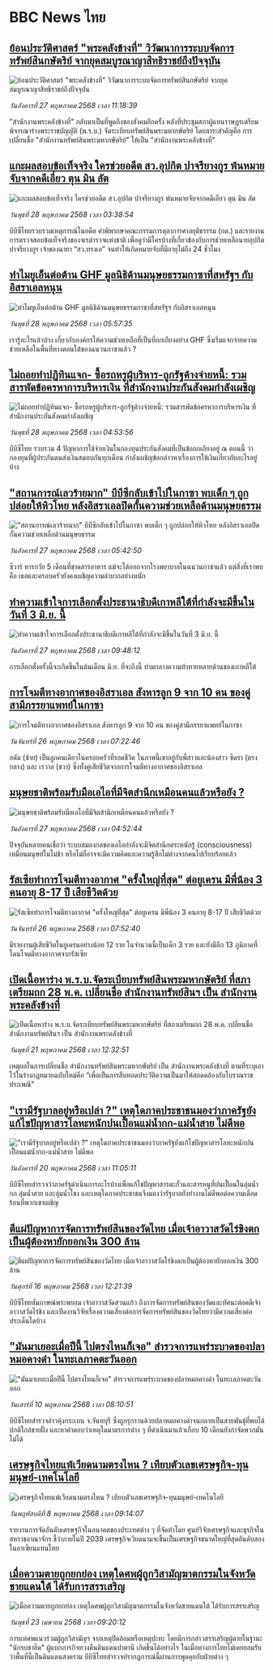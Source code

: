 # BBC News ไทย## [ย้อนประวัติศาสตร์ "พระคลังข้างที่" วิวัฒนาการระบบจัดการทรัพย์สินกษัตริย์ จากยุคสมบูรณาญาสิทธิราชย์ถึงปัจจุบัน](https://www.bbc.com/thai/articles/clyg94d30zgo?at_campaign=githubrss)![ย้อนประวัติศาสตร์ "พระคลังข้างที่" วิวัฒนาการระบบจัดการทรัพย์สินกษัตริย์ จากยุคสมบูรณาญาสิทธิราชย์ถึงปัจจุบัน](https://ichef.bbci.co.uk/ace/standard/240/cpsprodpb/c1a1/live/466059d0-3ad5-11f0-96c3-cf669419a2b0.jpg)_วันอังคารที่ 27 พฤษภาคม 2568 เวลา 11:18:39_"สำนักงานพระคลังข้างที่" กลับมาเป็นที่พูดถึงของสังคมอีกครั้ง หลังที่ประชุมสภาผู้แทนราษฎรเตรียมพิจารณาร่างพระราชบัญญัติ (พ.ร.บ.) จัดระเบียบทรัพย์สินพระมหากษัตริย์ โดยสาระสำคัญคือ การเปลี่ยนชื่อ "สำนักงานทรัพย์สินพระมหากษัตริย์" ให้เป็น "สำนักงานพระคลังข้างที่"## [แกะผลสอบข้อเท็จจริง ใครช่วยอดีต สว.อุปกิต ปาจรียางกูร พ้นหมายจับจากคดีเอี่ยว ตุน มิน ลัต](https://www.bbc.com/thai/articles/ckgqlx47pp4o?at_campaign=githubrss)![แกะผลสอบข้อเท็จจริง ใครช่วยอดีต สว.อุปกิต ปาจรียางกูร พ้นหมายจับจากคดีเอี่ยว ตุน มิน ลัต](https://ichef.bbci.co.uk/ace/standard/240/cpsprodpb/0488/live/99686050-36cf-11f0-8947-7d6241f9fce9.jpg)_วันพุธที่ 28 พฤษภาคม 2568 เวลา 03:38:54_บีบีซีไทยรวบรวมเหตุการณ์ในอดีต คำพิพากษาคณะกรรมการตุลาการศาลยุติธรรรม (กต.) และรายงานการตรวจสอบข้อเท็จจริงของจเรตำรวจแห่งชาติ เพื่อดูว่ามีใครบ้างที่เกี่ยวข้องกับการช่วยเหลือนายอุปกิต ปาจรียางกูร เจ้าของฉายา “สว.ทรงเอ” จนทำให้เกิดหมายจับที่มีอายุไม่ถึง 24 ชั่วโมง## [ทำไมยูเอ็นต่อต้าน GHF มูลนิธิด้านมนุษยธรรมกาซาที่สหรัฐฯ กับอิสราเอลหนุน](https://www.bbc.com/thai/articles/cn84xd4dq49o?at_campaign=githubrss)![ทำไมยูเอ็นต่อต้าน GHF มูลนิธิด้านมนุษยธรรมกาซาที่สหรัฐฯ กับอิสราเอลหนุน](https://ichef.bbci.co.uk/ace/standard/240/cpsprodpb/9813/live/8b7b3f60-3b09-11f0-be22-5d8c78ce8bc8.jpg)_วันพุธที่ 28 พฤษภาคม 2568 เวลา 05:57:35_เรารู้อะไรแล้วบ้าง เกี่ยวกับองค์กรให้ความช่วยเหลือที่เป็นที่ถกเถียงอย่าง GHF ซึ่งเริ่มแจกจ่ายความช่วยเหลือในพื้นที่ทางตอนใต้ของฉนวนกาซาแล้ว ?## [ไม่ถอยทำปฏิทินแจก- ซื้อรถหรูผู้บริหาร-ถูกรัฐค้างจ่ายหนี้: รวมสารพัดข้อครหาการบริหารเงิน ที่สำนักงานประกันสังคมกำลังเผชิญ](https://www.bbc.com/thai/articles/cpw7v7xern0o?at_campaign=githubrss)![ไม่ถอยทำปฏิทินแจก- ซื้อรถหรูผู้บริหาร-ถูกรัฐค้างจ่ายหนี้: รวมสารพัดข้อครหาการบริหารเงิน ที่สำนักงานประกันสังคมกำลังเผชิญ](https://ichef.bbci.co.uk/ace/standard/240/cpsprodpb/df7f/live/369fc0d0-3b7f-11f0-ba6d-4b1e3f399375.jpg)_วันพุธที่ 28 พฤษภาคม 2568 เวลา 04:53:56_บีบีซีไทย รวบรวม 4 ปัญหาการใช้จ่ายเงินในกองทุนประกันสังคมที่เป็นข้อถกเถียงอยู่ ณ ตอนนี้ ว่ากองทุนที่ผู้ประกันตนส่งเงินสมทบกันทุกเดือน กำลังเผชิญข้อกล่าวหาเรื่องการใช้เงินเกี่ยวกับอะไรอยู่บ้าง## ["สถานการณ์เลวร้ายมาก" บีบีซีกลับเข้าไปในกาซา พบเด็ก ๆ ถูกปล่อยให้หิวโหย หลังอิสราเอลปิดกั้นความช่วยเหลือด้านมนุษยธรรม](https://www.bbc.com/thai/articles/c4g2p5klv00o?at_campaign=githubrss)!["สถานการณ์เลวร้ายมาก" บีบีซีกลับเข้าไปในกาซา พบเด็ก ๆ ถูกปล่อยให้หิวโหย หลังอิสราเอลปิดกั้นความช่วยเหลือด้านมนุษยธรรม](https://ichef.bbci.co.uk/ace/standard/240/cpsprodpb/5849/live/436d9440-39a4-11f0-96c3-cf669419a2b0.jpg)_วันอังคารที่ 27 พฤษภาคม 2568 เวลา 05:42:50_ซีวาร์ ทารกวัย 5 เดือนที่ขาดสารอาหาร แม้จะได้ออกจากโรงพยาบาลในฉนวนกาซาแล้ว แต่สิ่งที่เราพบคือ เธอและครอบครัวยังคงเผชิญความลำบากอย่างหนัก## [ทำความเข้าใจการเลือกตั้งประธานาธิบดีเกาหลีใต้ที่กำลังจะมีขึ้นในวันที่ 3 มิ.ย. นี้](https://www.bbc.com/thai/articles/clyg94q2n21o?at_campaign=githubrss)![ทำความเข้าใจการเลือกตั้งประธานาธิบดีเกาหลีใต้ที่กำลังจะมีขึ้นในวันที่ 3 มิ.ย. นี้](https://ichef.bbci.co.uk/ace/standard/240/cpsprodpb/d650/live/e059b010-35f1-11f0-aabb-a71b612d37f9.jpg)_วันอังคารที่ 27 พฤษภาคม 2568 เวลา 09:48:12_การเลือกตั้งครั้งนี้จะเกิดขึ้นในต้นเดือน มิ.ย. ที่จะถึงนี้ ท่ามกลางความท้าทายหลายด้านของเกาหลีใต้## [การโจมตีทางอากาศของอิสราเอล สังหารลูก 9 จาก 10 คน ของคู่สามีภรรยาแพทย์ในกาซา](https://www.bbc.com/thai/articles/c4grj7m5e76o?at_campaign=githubrss)![การโจมตีทางอากาศของอิสราเอล สังหารลูก 9 จาก 10 คน ของคู่สามีภรรยาแพทย์ในกาซา](https://ichef.bbci.co.uk/ace/standard/240/cpsprodpb/a8c0/live/06bf95d0-3a02-11f0-96c3-cf669419a2b0.jpg)_วันจันทร์ที่ 26 พฤษภาคม 2568 เวลา 07:22:46_อดัม (ซ้าย) เป็นลูกคนเดียวในครอบครัวที่รอดชีวิต ในภาพนี้เขาอยู่กับพี่สาวและน้องสาว ซิดรา (ตรงกลาง) และ เรวาล (ขวา) ซึ่งทั้งคู่เสียชีวิตจากการโจมตีทางอากาศของอิสราเอล## [มนุษยชาติพร้อมรับมือเอไอที่มีจิตสำนึกเหมือนคนแล้วหรือยัง ?](https://www.bbc.com/thai/articles/clyg92vrz4ko?at_campaign=githubrss)![มนุษยชาติพร้อมรับมือเอไอที่มีจิตสำนึกเหมือนคนแล้วหรือยัง ?](https://ichef.bbci.co.uk/ace/standard/240/cpsprodpb/158a/live/61185990-3ab6-11f0-8947-7d6241f9fce9.jpg)_วันอังคารที่ 27 พฤษภาคม 2568 เวลา 04:52:44_ปัจจุบันหลายคนเชื่อว่า ระบบสมองกลของเอไอกำลังจะมีจิตสำนึกตระหนักรู้ (consciousness) เหมือนมนุษย์ในไม่ช้า หรือไม่ก็อาจจะมีความคิดและความรู้สึกไม่ต่างจากคนไปเรียบร้อยแล้ว## [รัสเซียทำการโจมตีทางอากาศ "ครั้งใหญ่ที่สุด" ต่อยูเครน  มีพี่น้อง 3 คนอายุ 8-17 ปี เสียชีวิตด้วย](https://www.bbc.com/thai/articles/c9q0n1jxr05o?at_campaign=githubrss)![รัสเซียทำการโจมตีทางอากาศ "ครั้งใหญ่ที่สุด" ต่อยูเครน  มีพี่น้อง 3 คนอายุ 8-17 ปี เสียชีวิตด้วย](https://ichef.bbci.co.uk/ace/standard/240/cpsprodpb/77a6/live/f474bf40-3989-11f0-ad10-b91b1b1069c6.jpg)_วันจันทร์ที่ 26 พฤษภาคม 2568 เวลา 07:52:40_มีรายงานผู้เสียชีวิตในยูเครนอย่างน้อย 12 ราย ในจำนวนนี้เป็นเด็ก 3 ราย และยังมีอีก 13 ภูมิภาคที่โดนโจมตีทางอากาศจากรัสเซีย## [เปิดเนื้อหาร่าง พ.ร.บ.จัดระเบียบทรัพย์สินพระมหากษัตริย์ ที่สภาเตรียมถก 28 พ.ค. เปลี่ยนชื่อ สำนักงานทรัพย์สินฯ เป็น สำนักงานพระคลังข้างที่](https://www.bbc.com/thai/articles/c62vver71yzo?at_campaign=githubrss)![เปิดเนื้อหาร่าง พ.ร.บ.จัดระเบียบทรัพย์สินพระมหากษัตริย์ ที่สภาเตรียมถก 28 พ.ค. เปลี่ยนชื่อ สำนักงานทรัพย์สินฯ เป็น สำนักงานพระคลังข้างที่](https://ichef.bbci.co.uk/ace/standard/240/cpsprodpb/32c1/live/455a7860-363c-11f0-96c3-cf669419a2b0.jpg)_วันพุธที่ 21 พฤษภาคม 2568 เวลา 12:32:51_เหตุผลในการเปลี่ยนชื่อ สำนักงานทรัพย์สินพระมหากษัตริย์ เป็น สำนักงานพระคลังข้างที่ ตามที่ระบุเอาไว้ในร่างกฎหมายฉบับใหม่คือ “เพื่อเป็นการสืบทอดประวัติความเป็นมาให้สอดคล้องกับโบราณราชประเพณี”## ["เรามีรัฐบาลอยู่หรือเปล่า ?" เหตุใดภาคประชาชนมองว่าภาครัฐยังแก้ไขปัญหาสารโลหะหนักปนเปื้อนแม่น้ำกก-แม่น้ำสาย ไม่ดีพอ](https://www.bbc.com/thai/articles/cev44g1ed7go?at_campaign=githubrss)!["เรามีรัฐบาลอยู่หรือเปล่า ?" เหตุใดภาคประชาชนมองว่าภาครัฐยังแก้ไขปัญหาสารโลหะหนักปนเปื้อนแม่น้ำกก-แม่น้ำสาย ไม่ดีพอ](https://ichef.bbci.co.uk/ace/standard/240/cpsprodpb/2466/live/db2b4690-3569-11f0-8519-3b5a01ebe413.jpg)_วันอังคารที่ 20 พฤษภาคม 2568 เวลา 11:05:11_บีบีซีไทยสำรวจว่าภาครัฐดำเนินการอะไรบ้างเพื่อแก้ไขปัญหาสารตะกั่วและสารหนูที่ปนเปื้อนในลุ่มน้ำกก ลุ่มน้ำสาย และลุ่มน้ำโขง และเหตุใดภาคประชาชนจึงมองว่ารัฐบาลยังทำงานไม่ดีพอต่อความเดือดร้อนที่พวกเขาเผชิญ## [ตีแผ่ปัญหาการจัดการทรัพย์สินของวัดไทย เมื่อเจ้าอาวาสวัดไร่ขิงตกเป็นผู้ต้องหายักยอกเงิน 300 ล้าน](https://www.bbc.com/thai/articles/c79ed050x74o?at_campaign=githubrss)![ตีแผ่ปัญหาการจัดการทรัพย์สินของวัดไทย เมื่อเจ้าอาวาสวัดไร่ขิงตกเป็นผู้ต้องหายักยอกเงิน 300 ล้าน](https://ichef.bbci.co.uk/ace/standard/240/cpsprodpb/bdc3/live/976e9510-324e-11f0-9f11-ad778c3a662b.jpg)_วันศุกร์ที่ 16 พฤษภาคม 2568 เวลา 12:21:39_บีบีซีไทยสัมภาษณ์พระพยอม เจ้าอาวาสวัดสวนแก้ว ถึงการจัดการทรัพย์สินของวัดและทัศนะต่อคดีเจ้าอาวาสวัดไร่ขิง และเปิดงานวิจัยเรื่องความเสี่ยงต่อการจัดการทรัพย์สินของวัดไทยว่ามีความเสี่ยงต่อประเด็นใดบ้าง## ["มันมาเยอะเมื่อปีนี้ ไปตรงไหนก็เจอ" สำรวจการแพร่ระบาดของปลาหมอคางดำ ในทะเลภาคตะวันออก](https://www.bbc.com/thai/articles/cp3ndp09n3xo?at_campaign=githubrss)!["มันมาเยอะเมื่อปีนี้ ไปตรงไหนก็เจอ" สำรวจการแพร่ระบาดของปลาหมอคางดำ ในทะเลภาคตะวันออก](https://ichef.bbci.co.uk/ace/standard/240/cpsprodpb/1b2a/live/b6fb74b0-2cb9-11f0-b94c-af824e2cce35.jpg)_วันเสาร์ที่ 10 พฤษภาคม 2568 เวลา 08:10:51_บีบีซีไทยสำรวจอ่าวคุ้งกระเบน จ.จันทบุรี ซึ่งถูกรุกรานด้วยปลาหมอคางดำจนกลายเป็นสายพันธุ์ที่พบได้ปกติใกล้ชายฝั่ง และหาคำตอบว่าเหตุใดมาตรการต่าง ๆ ที่ดำเนินมาแล้วเกือบ 10 เดือนยังกำจัดพวกมันไม่ได้## [เศรษฐกิจไทยแพ้เวียดนามตรงไหน ? เทียบตัวเลขเศรษฐกิจ-ทุนมนุษย์-เทคโนโลยี](https://www.bbc.com/thai/articles/cm23n9zne41o?at_campaign=githubrss)![เศรษฐกิจไทยแพ้เวียดนามตรงไหน ? เทียบตัวเลขเศรษฐกิจ-ทุนมนุษย์-เทคโนโลยี](https://ichef.bbci.co.uk/ace/standard/240/cpsprodpb/3e98/live/d05a6dd0-2bce-11f0-b26b-ab62c890638b.jpg)_วันพฤหัสบดีที่ 8 พฤษภาคม 2568 เวลา 09:14:07_รายงานการจัดอันดับเศรษฐกิจในอนาคตของประเทศต่าง ๆ ที่จัดทำโดย ศูนย์วิจัยเศรษฐกิจและธุรกิจในสหราชอาณาจักร ชี้ว่าภายในปี 2039 เศรษฐกิจเวียดนามจะขึ้นเป็นเศรษฐกิจขนาดใหญ่ที่สุดอันดับสองในอาเซียนแทนไทย## [เมื่อความตายถูกยกย่อง เหตุใดศพผู้ถูกวิสามัญฆาตกรรมในจังหวัดชายแดนใต้ ได้รับการสรรเสริญ](https://www.bbc.com/thai/articles/c2ern0d99ngo?at_campaign=githubrss)![เมื่อความตายถูกยกย่อง เหตุใดศพผู้ถูกวิสามัญฆาตกรรมในจังหวัดชายแดนใต้ ได้รับการสรรเสริญ](https://ichef.bbci.co.uk/ace/standard/240/cpsprodpb/ac13/live/bdfd7780-2021-11f0-8c2e-77498b1ce297.jpg)_วันพุธที่ 23 เมษายน 2568 เวลา 09:20:12_การแห่ศพแนวร่วมผู้ถูกวิสามัญฯ จากเหตุปิดล้อมหรือเหตุปะทะ โดยมีการกล่าวสรรเสริญผู้ตายในฐานะ "นักรบชาฮีด" ผู้แบกภารกิจทวงคืนดินแดนปาตานี เกิดขึ้นได้อย่างไร ในเมื่อทางการไทยไม่เคยยอมรับว่าพื้นที่นี้เป็นดินแดนสงคราม บีบีซีไทยสำรวจปรากฏการณ์นี้ผ่านการพูดคุยกับฝ่ายต่าง ๆ